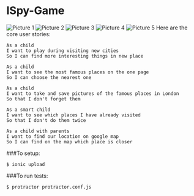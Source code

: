 # ISpy-Game

![Picture 1](Layers/view1.png)
![Picture 2](Layers/view2.png)
![Picture 3](Layers/view3.png)
![Picture 4](Layers/view4.png)
![Picture 5](Layers/view4.png)
Here are the core user stories:

```
As a child 
I want to play during visiting new cities
So I can find more interesting things in new place

As a child 
I want to see the most famous places on the one page
So I can choose the nearest one

As a child
I want to take and save pictures of the famous places in London
So that I don't forget them

As a smart child
I want to see which places I have already visited
So that I don't do them twice

As a child with parents
I want to find our location on google map
So I can find on the map which place is closer
```

###To setup:
```
$ ionic upload
```

###To run tests:
```
$ protractor protractor.conf.js
```


